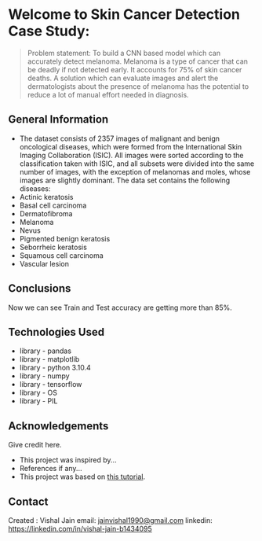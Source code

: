 # Welcome to Skin Cancer Detection Case Study:
> Problem statement: To build a CNN based model which can accurately detect melanoma. Melanoma is a type of cancer that can be deadly if not detected early. It accounts for 75% of skin cancer deaths. A solution which can evaluate images and alert the dermatologists about the presence of melanoma has the potential to reduce a lot of manual effort needed in diagnosis.

<!-- You can include any other section that is pertinent to your problem -->

## General Information
- The dataset consists of 2357 images of malignant and benign oncological diseases, which were formed from the International Skin Imaging Collaboration (ISIC). All images were sorted according to the classification taken with ISIC, and all subsets were divided into the same number of images, with the exception of melanomas and moles, whose images are slightly dominant.
The data set contains the following diseases:
- Actinic keratosis
- Basal cell carcinoma
- Dermatofibroma
- Melanoma
- Nevus
- Pigmented benign keratosis
- Seborrheic keratosis
- Squamous cell carcinoma
- Vascular lesion
<!-- You don't have to answer all the questions - just the ones relevant to your project. -->

## Conclusions
Now we can see Train and Test accuracy are getting more than 85%.
<!-- You don't have to answer all the questions - just the ones relevant to your project. -->


## Technologies Used
- library - pandas
- library - matplotlib
- library - python 3.10.4
- library - numpy
- library - tensorflow
- library - OS
- library - PIL

<!-- As the libraries versions keep on changing, it is recommended to mention the version of library used in this project -->

## Acknowledgements
Give credit here.
- This project was inspired by...
- References if any...
- This project was based on [this tutorial](https://www.example.com).


## Contact
Created :	Vishal Jain
email: 		jainvishal1990@gmail.com
linkedin: 	https://linkedin.com/in/vishal-jain-b1434095


<!-- Optional -->
<!-- ## License -->
<!-- This project is open source and available under the [... License](). -->

<!-- You don't have to include all sections - just the one's relevant to your project -->